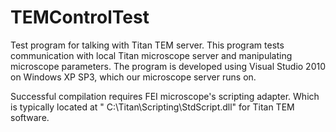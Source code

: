 # TEMControlTest
Test program for talking with Titan TEM server. This program tests communication with local Titan microscope server and manipulating microscope parameters. The program is developed using Visual Studio 2010 on Windows XP SP3, which our microscope server runs on.

Successful compilation requires FEI microscope's scripting adapter. Which is typically located at " C:\Titan\Scripting\StdScript.dll" for Titan TEM software.
